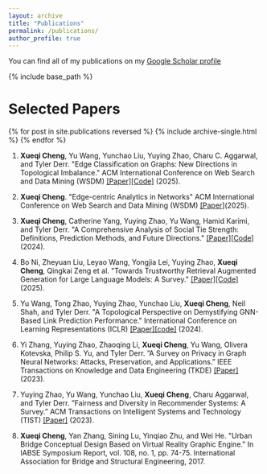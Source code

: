 ```yaml
---
layout: archive
title: "Publications"
permalink: /publications/
author_profile: true
---
```


You can find all of my publications on my [Google Scholar profile](https://scholar.google.com/citations?user=MWnSFPMAAAAJ&hl=en)

{% include base_path %}

Selected Papers
==========

{% for post in site.publications reversed %}
  {% include archive-single.html %}
{% endfor %}


1. <strong>Xueqi Cheng</strong>, Yu Wang, Yunchao Liu, Yuying Zhao, Charu C. Aggarwal, and Tyler Derr. "Edge Classification on Graphs: New Directions in Topological Imbalance." ACM International Conference on Web Search and Data Mining (WSDM) [[Paper]](https://arxiv.org/abs/2406.11685)[[Code]](https://github.com/XueqiC/TopoEdge) (2025).

2. <strong>Xueqi Cheng</strong>. "Edge-centric Analytics in Networks" ACM International Conference on Web Search and Data Mining (WSDM) [[Paper]](https://github.com/XueqiC/xueqic.github.io/blob/master/edge.pdf)(2025).

3. <strong>Xueqi Cheng</strong>, Catherine Yang, Yuying Zhao, Yu Wang, Hamid Karimi, and Tyler Derr. "A Comprehensive Analysis of Social Tie Strength: Definitions, Prediction Methods, and Future Directions." [[Paper]](https://arxiv.org/abs/2410.19214)[[Code]](https://github.com/XueqiC/Awesome-Tie-Strength-Prediction) (2024).

4. Bo Ni, Zheyuan Liu, Leyao Wang, Yongjia Lei, Yuying Zhao, <strong>Xueqi Cheng</strong>, Qingkai Zeng et al. "Towards Trustworthy Retrieval Augmented Generation for Large Language Models: A Survey." [[Paper]](https://arxiv.org/abs/2502.06872)[[Code]](https://github.com/Arstanley/Awesome-Trustworthy-Retrieval-Augmented-Generation) (2025). 

5. Yu Wang, Tong Zhao, Yuying Zhao, Yunchao Liu, <strong>Xueqi Cheng</strong>, Neil Shah, and Tyler Derr. "A Topological Perspective on Demystifying GNN-Based Link Prediction Performance."  International Conference on Learning Representations (ICLR) [[Paper]](https://arxiv.org/abs/2310.04612)[[code]](https://github.com/YuWVandy/Topo_LP_GNN) (2024).

6. Yi Zhang, Yuying Zhao, Zhaoqing Li, <strong>Xueqi Cheng</strong>, Yu Wang, Olivera Kotevska, Philip S. Yu, and Tyler Derr. ”A Survey on Privacy in Graph Neural Networks: Attacks, Preservation, and Applications.” IEEE Transactions on Knowledge and Data Engineering (TKDE) [[Paper]](https://arxiv.org/abs/2308.16375)  (2023). 

7. Yuying Zhao, Yu Wang, Yunchao Liu, <strong>Xueqi Cheng</strong>, Charu Aggarwal, and Tyler Derr. ”Fairness and Diversity in Recommender Systems: A Survey.” ACM Transactions on Intelligent Systems and Technology (TIST) [[Paper]](https://arxiv.org/abs/2307.04644) (2023).

8. <strong>Xueqi Cheng</strong>, Yan Zhang, Sining Lu, Yinqiao Zhu, and Wei He. "Urban Bridge Conceptual Design Based on Virtual Reality Graphic Engine." In IABSE Symposium Report, vol. 108, no. 1, pp. 74-75. International Association for Bridge and Structural Engineering, 2017.
